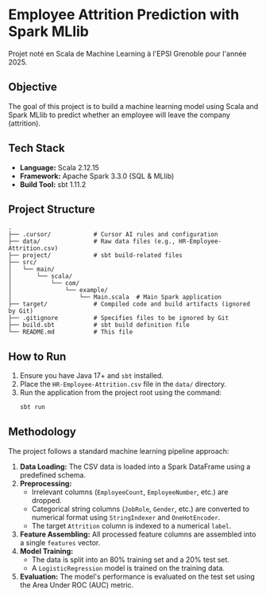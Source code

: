 # Employee Attrition Prediction with Spark MLlib

Projet noté en Scala de Machine Learning à l'EPSI Grenoble pour l'année 2025.

## Objective
The goal of this project is to build a machine learning model using Scala and Spark MLlib to predict whether an employee will leave the company (attrition).

## Tech Stack
- **Language:** Scala 2.12.15
- **Framework:** Apache Spark 3.3.0 (SQL & MLlib)
- **Build Tool:** sbt 1.11.2

## Project Structure
```
.
├── .cursor/            # Cursor AI rules and configuration
├── data/               # Raw data files (e.g., HR-Employee-Attrition.csv)
├── project/            # sbt build-related files
├── src/
│   └── main/
│       └── scala/
│           └── com/
│               └── example/
│                   └── Main.scala  # Main Spark application
├── target/             # Compiled code and build artifacts (ignored by Git)
├── .gitignore          # Specifies files to be ignored by Git
├── build.sbt           # sbt build definition file
└── README.md           # This file
```

## How to Run
1.  Ensure you have Java 17+ and `sbt` installed.
2.  Place the `HR-Employee-Attrition.csv` file in the `data/` directory.
3.  Run the application from the project root using the command:
    ```bash
    sbt run
    ```

## Methodology
The project follows a standard machine learning pipeline approach:
1.  **Data Loading:** The CSV data is loaded into a Spark DataFrame using a predefined schema.
2.  **Preprocessing:**
    - Irrelevant columns (`EmployeeCount`, `EmployeeNumber`, etc.) are dropped.
    - Categorical string columns (`JobRole`, `Gender`, etc.) are converted to numerical format using `StringIndexer` and `OneHotEncoder`.
    - The target `Attrition` column is indexed to a numerical `label`.
3.  **Feature Assembling:** All processed feature columns are assembled into a single `features` vector.
4.  **Model Training:**
    - The data is split into an 80% training set and a 20% test set.
    - A `LogisticRegression` model is trained on the training data.
5.  **Evaluation:** The model's performance is evaluated on the test set using the Area Under ROC (AUC) metric.
